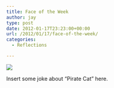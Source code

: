 ```yaml
---
title: Face of the Week
author: jay
type: post
date: 2012-01-17T23:23:00+00:00
url: /2012/01/17/face-of-the-week/
categories:
  - Reflections

---
```

[![][1]][2]

Insert some joke about “Pirate Cat” here.

 [1]: https://photos.smugmug.com/All/our-animals/i-JcnZRnd/0/M/DSC5336-M.jpg
 [2]: http://photos.rambleon.org/All/our-animals/14614295_jfKJXf#!i=1676073656&k=JcnZRnd&lb=1&s=A
